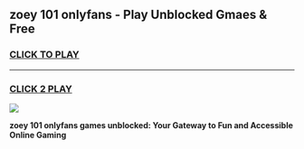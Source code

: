 
## zoey 101 onlyfans - Play Unblocked Gmaes & Free
<h3>
<a href="https://premium.freeplayer.one?title=zoey_101_onlyfans&ref=20F">CLICK TO PLAY</a></h3>
<hr>

<h3>
<a href="https://premium.freeplayer.one?title=zoey_101_onlyfans&ref=20F">CLICK 2 PLAY</a>
  
</h3>

<a href="https://premium.freeplayer.one?title=zoey_101_onlyfans&ref=20F/"><img src="https://clearcache.store/games.png"></a>


**zoey 101 onlyfans games unblocked: Your Gateway to Fun and Accessible Online Gaming**
